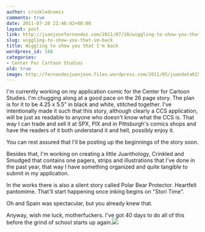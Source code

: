 ```yaml
---
author: crinkledcomix
comments: true
date: 2011-07-20 22:46:42+00:00
layout: post
link: http://juanjosefernandez.com/2011/07/20/wiggling-to-show-you-that-im-back/
slug: wiggling-to-show-you-that-im-back
title: Wiggling to show you that I'm back
wordpress_id: 168
categories:
- Center For Cartoon Studies
old: true
image: http://fernandezjuanjose.files.wordpress.com/2011/05/juandata015.jpg
---
```


I'm currently working on my application comic for the Center for Cartoon Studies. I'm chugging along at a good pace on the 26 page story. The plan is for it to be 4.25 x 5.5" in black and white, stitched together. I've intentionally made it such that this story, although clearly a CCS application, will be just as readable to anyone who doesn't know what the CCS is. That way I can trade and sell it at SPX, PIX and in Pittsburgh's comics shops and have the readers of it both understand it and hell, possibly enjoy it.

You can rest assured that I'll be posting up the beginnings of the story soon.

Besides that, I'm working on creating a little Juanthology, Crinkled and Smudged that contains one pagers, strips and illustrations that I've done in the past year, that way I have something organized and quite tangible to submit in my application.

In the works there is also a silent story called Polar Bear Protector. Heartfelt pantomime. That'll start happening once inking begins on "Stori Time".

Oh and Spain was spectacular, but you already knew that.

Anyway, wish me luck, motherfuckers. I've got 40 days to do all of this before the grind of school starts up again.[![](http://fernandezjuanjose.files.wordpress.com/2011/05/juandata015.jpg)](http://fernandezjuanjose.files.wordpress.com/2011/05/juandata015.jpg)
